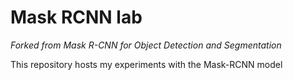 # Mask RCNN lab
_Forked from Mask R-CNN for Object Detection and Segmentation_

This repository hosts my experiments with the Mask-RCNN model
